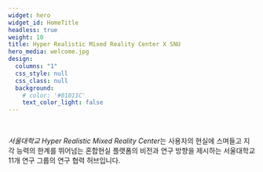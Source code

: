 ```yaml
---
widget: hero
widget_id: HomeTitle
headless: true
weight: 10
title: Hyper Realistic Mixed Reality Center X SNU
hero_media: welcome.jpg
design:
  columns: "1"
  css_style: null
  css_class: null
  background:
    # color: '#01011C'
    text_color_light: false
---
```

<br>

*서울대학교 Hyper Realistic Mixed Reality Center*는
사용자의 현실에 스며들고
지각 능력의 한계를 뛰어넘는
혼합현실 플랫폼의 비전과 연구 방향을 제시하는 
서울대학교 11개 연구 그룹의 연구 협력 허브입니다.
